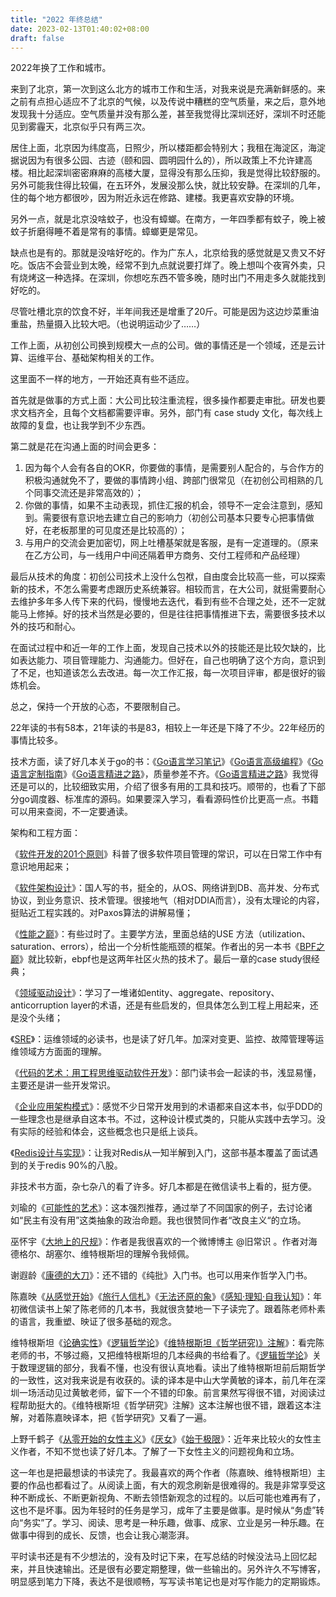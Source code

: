 ```yaml
---
title: "2022 年终总结"
date: 2023-02-13T01:40:02+08:00
draft: false
---
```




2022年换了工作和城市。

来到了北京，第一次到这么北方的城市工作和生活，对我来说是充满新鲜感的。来之前有点担心适应不了北京的气候，以及传说中糟糕的空气质量，来之后，意外地发现我十分适应。空气质量并没有那么差，甚至我觉得比深圳还好，深圳不时还能见到雾霾天，北京似乎只有两三次。

居住上面，北京因为纬度高，日照少，所以楼距都会特别大；我租在海淀区，海淀据说因为有很多公园、古迹（颐和园、圆明园什么的），所以政策上不允许建高楼。相比起深圳密密麻麻的高楼大厦，显得没有那么压抑，我是觉得比较舒服的。另外可能我住得比较偏，在五环外，发展没那么快，就比较安静。在深圳的几年，住的每个地方都很吵，因为附近永远在修路、建楼。我更喜欢安静的环境。

另外一点，就是北京没啥蚊子，也没有蟑螂。在南方，一年四季都有蚊子，晚上被蚊子折磨得睡不着是常有的事情。蟑螂更是常见。

缺点也是有的。那就是没啥好吃的。作为广东人，北京给我的感觉就是又贵又不好吃。饭店不会营业到太晚，经常不到九点就说要打烊了。晚上想叫个夜宵外卖，只有烧烤这一种选择。在深圳，你想吃东西不管多晚，随时出门不用走多久就能找到好吃的。

尽管吐槽北京的饮食不好，半年间我还是增重了20斤。可能是因为这边炒菜重油重盐，热量摄入比较大吧。（也说明运动少了……）

工作上面，从初创公司换到规模大一点的公司。做的事情还是一个领域，还是云计算、运维平台、基础架构相关的工作。

这里面不一样的地方，一开始还真有些不适应。

首先就是做事的方式上面：大公司比较注重流程，很多操作都要走审批。研发也要求文档齐全，且每个文档都需要评审。另外，部门有 case study 文化，每次线上故障的复盘，也让我学到不少东西。

第二就是花在沟通上面的时间会更多：

1. 因为每个人会有各自的OKR，你要做的事情，是需要别人配合的，与合作方的积极沟通就免不了，要做的事情跨小组、跨部门很常见（在初创公司相熟的几个同事交流还是非常高效的）；
2. 你做的事情，如果不主动表现，抓住汇报的机会，领导不一定会注意到，感知到。需要很有意识地去建立自己的影响力（初创公司基本只要专心把事情做好，在老板那里的可见度还是比较高的）；
3. 与用户的交流会更加密切，网上吐槽基架就是客服，是有一定道理的。（原来在乙方公司，与一线用户中间还隔着甲方商务、交付工程师和产品经理）

最后从技术的角度：初创公司技术上没什么包袱，自由度会比较高一些，可以探索新的技术，不怎么需要考虑跟历史系统兼容。相较而言，在大公司，就挺需要耐心去维护多年多人传下来的代码，慢慢地去迭代，看到有些不合理之处，还不一定就能马上修掉。好的技术当然是必要的，但是往往把事情推进下去，需要很多技术以外的技巧和耐心。

在面试过程中和近一年的工作上面，发现自己技术以外的技能还是比较欠缺的，比如表达能力、项目管理能力、沟通能力。但好在，自己也明确了这个方向，意识到了不足，也知道该怎么去改进。每一次工作汇报，每一次项目评审，都是很好的锻炼机会。

总之，保持一个开放的心态，不要限制自己。

22年读的书有58本，21年读的书是83，相较上一年还是下降了不少。22年经历的事情比较多。

技术方面，读了好几本关于go的书：《[Go语言学习笔记](https://book.douban.com/subject/26832468/)》《[Go语言高级编程](https://book.douban.com/subject/34442131/)》《[Go语言定制指南](https://book.douban.com/subject/35852237/)》《[Go语言精进之路](https://book.douban.com/subject/35720728/)》，质量参差不齐。《[Go语言精进之路](https://book.douban.com/subject/35720728/)》我觉得还是可以的，比较细致实用，介绍了很多有用的工具和技巧。顺带的，也看了下部分go调度器、标准库的源码。如果要深入学习，看看源码性价比更高一点。书籍可以用来查阅，不一定要通读。

架构和工程方面：

《[软件开发的201个原则](https://book.douban.com/subject/35628886/)》科普了很多软件项目管理的常识，可以在日常工作中有意识地用起来；

《[软件架构设计](https://book.douban.com/subject/30443578/)》：国人写的书，挺全的，从OS、网络讲到DB、高并发、分布式协议，到业务意识、技术管理。很接地气（相对DDIA而言），没有太理论的内容，挺贴近工程实践的。对Paxos算法的讲解易懂；

《[性能之巅](https://book.douban.com/subject/26586598/)》：有些过时了。主要学方法，里面总结的USE 方法（utilization、saturation、errors），给出一个分析性能瓶颈的框架。作者出的另一本书《[BPF之巅](https://book.douban.com/subject/35273652/)》就比较新，ebpf也是这两年社区火热的技术了。最后一章的case study很经典；

《[领域驱动设计](https://book.douban.com/subject/26819666/)》：学习了一堆诸如entity、aggregate、repository、anticorruption layer的术语，还是有些启发的，但具体怎么到工程上用起来，还是没个头绪；

《[SRE](https://book.douban.com/subject/26875239/)》：运维领域的必读书，也是读了好几年。加深对变更、监控、故障管理等运维领域方方面面的理解。

《[代码的艺术：用工程思维驱动软件开发](https://book.douban.com/subject/35779634/)》：部门读书会一起读的书，浅显易懂，主要还是讲一些开发常识。

《[企业应用架构模式](https://book.douban.com/subject/4826290/)》：感觉不少日常开发用到的术语都来自这本书，似乎DDD的一些理念也是继承自这本书。不过，这种设计模式类的，只能从实践中去学习。没有实际的经验和体会，这些概念也只是纸上谈兵。

《[Redis设计与实现](https://book.douban.com/subject/25900156/)》：让我对Redis从一知半解到入门，这部书基本覆盖了面试遇到的关于redis 90%的八股。


非技术书方面，杂七杂八的看了许多。好几本都是在微信读书上看的，挺方便。

刘瑜的《[可能性的艺术](https://book.douban.com/subject/35819419/)》：这本强烈推荐，通过举了不同国家的例子，去讨论诸如“民主有没有用”这类抽象的政治命题。我也很赞同作者“改良主义“的立场。

巫怀宇《[大地上的尺规](https://book.douban.com/subject/35669176/)》：作者是我很喜欢的一个微博博主 @旧常识 。作者对海德格尔、胡塞尔、维特根斯坦的理解令我倾佩。

谢遐龄《[康德的大刀](https://book.douban.com/subject/33391437/)》：还不错的《纯批》入门书。也可以用来作哲学入门书。

陈嘉映《[从感觉开始](https://book.douban.com/subject/34842320/)》《[旅行人信札](https://book.douban.com/subject/34970100/)》《[无法还原的象](https://book.douban.com/subject/34842317/)》《[感知·理知·自我认知](https://book.douban.com/subject/35710431/)》：年初微信读书上架了陈老师的几本书，我就很贪婪地一下子读完了。跟着陈老师朴素的语言，我重塑、映证了很多基础的观念。

维特根斯坦《[论确实性](https://book.douban.com/subject/1013410/)》《[逻辑哲学论](https://book.douban.com/subject/35540677/)》《[维特根斯坦《哲学研究)》注解](https://book.douban.com/subject/34793979/)》：看完陈老师的书，不够过瘾，又把维特根斯坦的几本经典的书给看了。《[逻辑哲学论](https://book.douban.com/subject/35540677/)》关于数理逻辑的部分，我看不懂，也没有很认真地看。读出了维特根斯坦前后期哲学的一致性，这对我来说是有收获的。读的译本是中山大学黄敏的译本，前几年在深圳一场活动见过黄敏老师，留下一个不错的印象。前言果然写得很不错，对阅读过程帮助挺大的。《维特根斯坦《哲学研究》注解》这本注解也很不错，跟着这本注解，对着陈嘉映译本，把《哲学研究》又看了一遍。

上野千鹤子《[从零开始的女性主义](https://book.douban.com/subject/35523099/)》《[厌女](https://book.douban.com/subject/25836270/)》《[始于极限](https://book.douban.com/subject/35966120/)》：近年来比较火的女性主义作者，不知不觉也读了好几本。了解了一下女性主义的问题视角和立场。


这一年也是把最想读的书读完了。我最喜欢的两个作者（陈嘉映、维特根斯坦）主要的作品也都看过了。从阅读上面，有大的观念刷新是很难得的。我是非常享受这种不断成长、不断更新视角、不断去领悟新观念的过程的。以后可能也难再有了，这也不是坏事。因为年轻时的任务是学习，成年了主要是做事。是时候从“务虚”转向“务实”了。学习、阅读、思考是一种乐趣，做事、成家、立业是另一种乐趣。在做事中得到的成长、反馈，也会让我心潮澎湃。

平时读书还是有不少想法的，没有及时记下来，在写总结的时候没法马上回忆起来，并且快速输出。还是很有必要定期整理，做一些输出的。另外许久不写博客，明显感到笔力下降，表达不是很顺畅，写写读书笔记也是对写作能力的定期锻炼。


